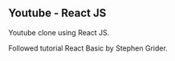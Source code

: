 ## Youtube - React JS

Youtube clone using React JS.

Followed tutorial React Basic by Stephen Grider.